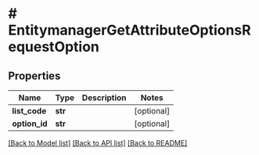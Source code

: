 # # EntitymanagerGetAttributeOptionsRequestOption


## Properties 


Name | Type | Description | Notes
------------ | ------------- | ------------- | -------------
**list_code**| **str** |   | [optional]
**option_id**| **str** |   | [optional]


[[Back to Model list]](../../README.md#models) [[Back to API list]](../../README.md#endpoints) [[Back to README]](../../README.md)

